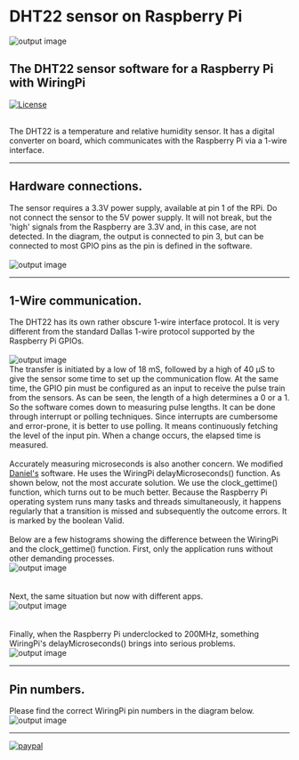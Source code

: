 # DHT22 sensor on Raspberry Pi
![output image]( https://qengineering.eu/images/Sensor.webp )<br/>
## The DHT22 sensor software for a Raspberry Pi with WiringPi<br/>
[![License](https://img.shields.io/badge/License-BSD%203--Clause-blue.svg)](https://opensource.org/licenses/BSD-3-Clause)<br/><br/>

The DHT22 is a temperature and relative humidity sensor. It has a digital converter on board, which communicates with the Raspberry Pi via a 1-wire interface.

----------------

## Hardware connections.
The sensor requires a 3.3V power supply, available at pin 1 of the RPi. Do not connect the sensor to the 5V power supply. It will not break, but the 'high' signals from the Raspberry are 3.3V and, in this case, are not detected. In the diagram, the output is connected to pin 3, but can be connected to most GPIO pins as the pin is defined in the software.<br/><br/>
![output image]( https://qengineering.eu/images/WiringRPi.webp )<br/>

-----------------

## 1-Wire communication.
The DHT22 has its own rather obscure 1-wire interface protocol. It is very different from the standard Dallas 1-wire protocol supported by the Raspberry Pi GPIOs.<br/><br/>
![output image]( https://qengineering.eu/images/PulsTrain.png )<br/>
The transfer is initiated by a low of 18 mS, followed by a high of 40 µS to give the sensor some time to set up the communication flow. At the same time, the GPIO pin must be configured as an input to receive the pulse train from the sensors.
As can be seen, the length of a high determines a 0 or a 1. So the software comes down to measuring pulse lengths. It can be done through interrupt or polling techniques. Since interrupts are cumbersome and error-prone, it is better to use polling. It means continuously fetching the level of the input pin. When a change occurs, the elapsed time is measured.<br/><br/>
Accurately measuring microseconds is also another concern. We modified [Daniel's](https://www.raspberrypi.org/forums/viewtopic.php?t=284053) software. He uses the WiringPi delayMicroseconds() function. As shown below, not the most accurate solution. We use the clock_gettime() function, which turns out to be much better.
Because the Raspberry Pi operating system runs many tasks and threads simultaneously, it happens regularly that a transition is missed and subsequently the outcome errors. It is marked by the boolean Valid.<br/><br/>
Below are a few histograms showing the difference between the WiringPi and the clock_gettime() function.
First, only the application runs without other demanding processes.<br/>
![output image]( https://qengineering.eu/images/600.webp )<br/><br/><br/>
Next, the same situation but now with different apps.<br/>
![output image]( https://qengineering.eu/images/600Multi.webp )<br/><br/><br/>
Finally, when the Raspberry Pi underclocked to 200MHz, something WiringPi's delayMicroseconds() brings into serious problems.<br/>
![output image]( https://qengineering.eu/images/200.webp )

------------------

## Pin numbers.
Please find the correct WiringPi pin numbers in the diagram below.<br/>
![output image]( https://qengineering.eu/images/WiringPi.webp )

------------

[![paypal](https://qengineering.eu/images/TipJarSmall4.png)](https://www.paypal.com/cgi-bin/webscr?cmd=_s-xclick&hosted_button_id=CPZTM5BB3FCYL) 

